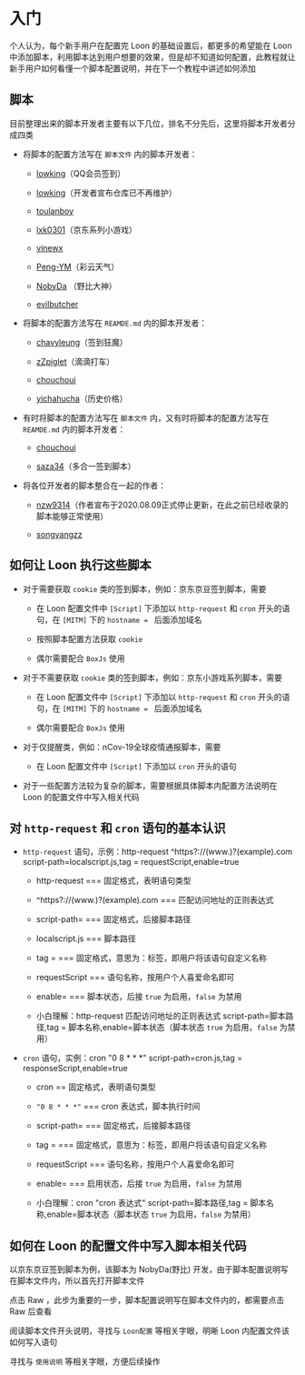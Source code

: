 # 入门

个人认为，每个新手用户在配置完 Loon 的基础设置后，都更多的希望能在 Loon 中添加脚本，利用脚本达到用户想要的效果，但是却不知道如何配置，此教程就让新手用户如何看懂一个脚本配置说明，并在下一个教程中讲述如何添加

## 脚本

目前整理出来的脚本开发者主要有以下几位，排名不分先后，这里将脚本开发者分成四类

- 将脚本的配置方法写在 `脚本文件` 内的脚本开发者：

  - [lowking](https://github.com/lowking/Scripts/tree/master)（QQ会员签到）
  
  - [lowking](https://github.com/lowking/Scripts/tree/master)（开发者宣布仓库已不再维护）
  
  - [toulanboy](https://github.com/toulanboy/scripts/tree/master) 
  
  - [lxk0301](https://github.com/lxk0301/scripts)（京东系列小游戏）
  
  - [vinewx](https://ooxx.be/js) 
  
  - [Peng-YM](https://github.com/Peng-YM/QuanX/tree/master/Tasks)（彩云天气）
  
  - [NobyDa](https://github.com/NobyDa/Script/tree/master) （野比大神）
  
  - [evilbutcher](https://github.com/evilbutcher/Quantumult_X/tree/master) 
  
- 将脚本的配置方法写在 `REAMDE.md` 内的脚本开发者：

  - [chavyleung](https://github.com/chavyleung/scripts)（签到狂魔）
  
  - [zZpiglet](https://github.com/zZPiglet/Task)（滴滴打车）
  
  - [chouchoui](https://github.com/chouchoui/QuanX)
  
  - [yichahucha](https://github.com/yichahucha/surge)（历史价格）
  
- 有时将脚本的配置方法写在 `脚本文件` 内，又有时将脚本的配置方法写在 `REAMDE.md` 内的脚本开发者：

  - [chouchoui](https://github.com/chouchoui/QuanX) 
  
  - [saza34](https://github.com/sazs34/TaskConfig)（多合一签到脚本）
  
- 将各位开发者的脚本整合在一起的作者：

  - [nzw9314](https://github.com/nzw9314/QuantumultX/tree/master)（作者宣布于2020.08.09正式停止更新，在此之前已经收录的脚本能够正常使用）
  
  - [songyangzz](https://github.com/songyangzz/QxScripts) 
  
## 如何让 Loon 执行这些脚本

- 对于需要获取 `cookie` 类的签到脚本，例如：京东京豆签到脚本，需要

  - 在 Loon 配置文件中 `[Script]` 下添加以 `http-request` 和 `cron` 开头的语句，在 `[MITM]` 下的 `hostname = ` 后面添加域名
  
  - 按照脚本配置方法获取 `cookie`
  
  - 偶尔需要配合 `BoxJs` 使用
  
- 对于不需要获取 `cookie` 类的签到脚本，例如：京东小游戏系列脚本，需要

  - 在 Loon 配置文件中 `[Script]` 下添加以 `http-request` 和 `cron` 开头的语句，在 `[MITM]` 下的 `hostname = ` 后面添加域名
  
  - 偶尔需要配合 `BoxJs` 使用
  
- 对于仅提醒类，例如：nCov-19全球疫情通报脚本，需要

  - 在 Loon 配置文件中 `[Script]` 下添加以 `cron` 开头的语句
  
- 对于一些配置方法较为复杂的脚本，需要根据具体脚本内配置方法说明在 Loon 的配置文件中写入相关代码

## 对 `http-request` 和 `cron` 语句的基本认识

- `http-request` 语句，示例：http-request ^https?:\/\/(www.)?(example)\.com script-path=localscript.js,tag = requestScript,enable=true

  - http-request === 固定格式，表明语句类型
  
  - ^https?:\/\/(www.)?(example)\.com === 匹配访问地址的正则表达式
  
  - script-path= === 固定格式，后接脚本路径
  
  - localscript.js === 脚本路径
  
  - tag = === 固定格式，意思为：标签，即用户将该语句自定义名称
  
  - requestScript === 语句名称，按用户个人喜爱命名即可
  
  - enable= === 脚本状态，后接 `true` 为启用，`false` 为禁用
  
  - 小白理解：http-request 匹配访问地址的正则表达式 script-path=脚本路径,tag = 脚本名称,enable=脚本状态（脚本状态 `true` 为启用，`false` 为禁用）
  
- `cron` 语句，实例：cron "0 8 * * *" script-path=cron.js,tag = responseScript,enable=true

  - cron == 固定格式，表明语句类型
  
  - `"0 8 * * *"` === cron 表达式，脚本执行时间
  
  - script-path= === 固定格式，后接脚本路径
  
  - tag = === 固定格式，意思为：标签，即用户将该语句自定义名称
  
  - requestScript === 语句名称，按用户个人喜爱命名即可
  
  - enable= === 启用状态，后接 `true` 为启用，`false` 为禁用
  
  - 小白理解：cron "cron 表达式" script-path=脚本路径,tag = 脚本名称,enable=脚本状态（脚本状态 `true` 为启用，`false` 为禁用）

## 如何在 Loon 的配置文件中写入脚本相关代码

以京东京豆签到脚本为例，该脚本为 NobyDa(野比) 开发，由于脚本配置说明写在脚本文件内，所以首先打开脚本文件

点击 Raw ，此步为重要的一步，脚本配置说明写在脚本文件内的，都需要点击 Raw 后查看

阅读脚本文件开头说明，寻找与 `Loon配置` 等相关字眼，明晰 Loon 内配置文件该如何写入语句

寻找与 `使用说明` 等相关字眼，方便后续操作
